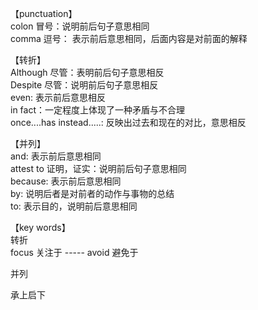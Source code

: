 【punctuation】    
colon 冒号：说明前后句子意思相同   
comma 逗号： 表示前后意思相同，后面内容是对前面的解释          


【转折】    
Although 尽管：表明前后句子意思相反    
Despite 尽管：说明前后句子意思相反      
even: 表示前后意思相反    
in fact：一定程度上体现了一种矛盾与不合理     
once....has instead.....: 反映出过去和现在的对比，意思相反     


【并列】    
and: 表示前后意思相同    
attest to 证明，证实：说明前后句子意思相同       
because: 表示前后意思相同      
by: 说明后者是对前者的动作与事物的总结    
to: 表示目的，说明前后意思相同   


【key words】     
转折    
focus 关注于  -----    avoid 避免于    


并列



承上启下   
